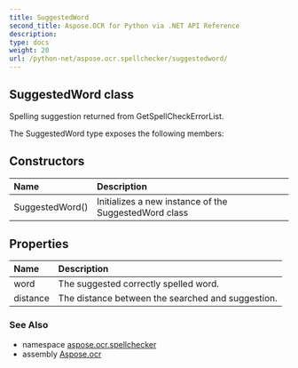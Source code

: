 ```yaml
---
title: SuggestedWord
second_title: Aspose.OCR for Python via .NET API Reference
description: 
type: docs
weight: 20
url: /python-net/aspose.ocr.spellchecker/suggestedword/
---
```


## SuggestedWord class

Spelling suggestion returned from GetSpellCheckErrorList.

The SuggestedWord type exposes the following members:
## Constructors
| Name | Description |
| :- | :- |
|SuggestedWord()|Initializes a new instance of the SuggestedWord class|
## Properties
| Name | Description |
| :- | :- |
|word|The suggested correctly spelled word.|
|distance|The distance between the searched and suggestion.|

### See Also

* namespace [aspose.ocr.spellchecker](/python-net/aspose.ocr.spellchecker/)
* assembly [Aspose.ocr](/python-net/)

